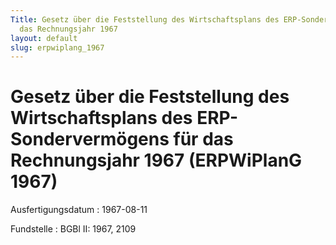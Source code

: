 ```yaml
---
Title: Gesetz über die Feststellung des Wirtschaftsplans des ERP-Sondervermögens für
  das Rechnungsjahr 1967
layout: default
slug: erpwiplang_1967
---
```


# Gesetz über die Feststellung des Wirtschaftsplans des ERP-Sondervermögens für das Rechnungsjahr 1967 (ERPWiPlanG 1967)

Ausfertigungsdatum
:   1967-08-11

Fundstelle
:   BGBl II: 1967, 2109

